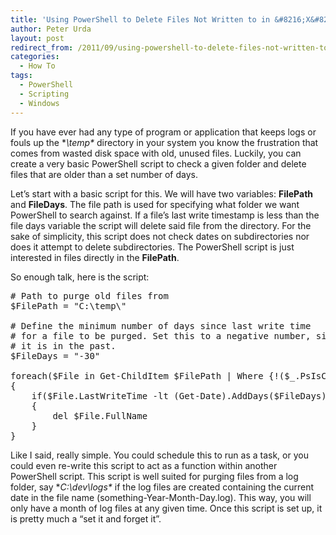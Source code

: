 ```yaml
---
title: 'Using PowerShell to Delete Files Not Written to in &#8216;X&#8217; Days'
author: Peter Urda
layout: post
redirect_from: /2011/09/using-powershell-to-delete-files-not-written-to-in-x-days/
categories:
  - How To
tags:
  - PowerShell
  - Scripting
  - Windows
---
```

If you have ever had any type of program or application that keeps logs or fouls up the **\temp\** directory in your system you know the frustration that comes from wasted disk space with old, unused files. Luckily, you can create a very basic PowerShell script to check a given folder and delete files that are older than a set number of days.

Let&#8217;s start with a basic script for this. We will have two variables: **FilePath** and **FileDays**. The file path is used for specifying what folder we want PowerShell to search against. If a file&#8217;s last write timestamp is less than the file days variable the script will delete said file from the directory. For the sake of simplicity, this script does not check dates on subdirectories nor does it attempt to delete subdirectories. The PowerShell script is just interested in files directly in the **FilePath**.

So enough talk, here is the script:

<pre class="brush: powershell; title: ; notranslate" title=""># Path to purge old files from
$FilePath = "C:\temp\"
 
# Define the minimum number of days since last write time
# for a file to be purged. Set this to a negative number, since
# it is in the past.
$FileDays = "-30"

foreach($File in Get-ChildItem $FilePath | Where {!($_.PsIsContainer)})
{
    if($File.LastWriteTime -lt (Get-Date).AddDays($FileDays))
    {   
        del $File.FullName
    }
}
</pre>

Like I said, really simple. You could schedule this to run as a task, or you could even re-write this script to act as a function within another PowerShell script. This script is well suited for purging files from a log folder, say **C:\dev\logs\** if the log files are created containing the current date in the file name (something-Year-Month-Day.log). This way, you will only have a month of log files at any given time. Once this script is set up, it is pretty much a &#8220;set it and forget it&#8221;.